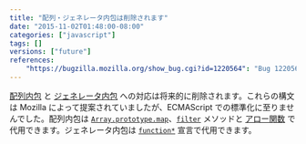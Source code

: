 ```yaml
---
title: "配列・ジェネレータ内包は削除されます"
date: "2015-11-02T01:48:00-08:00"
categories: ["javascript"]
tags: []
versions: ["future"]
references:
    "https://bugzilla.mozilla.org/show_bug.cgi?id=1220564": "Bug 1220564 - Remove non-standard array/generator comprehension."
---
```

[配列内包](https://developer.mozilla.org/ja/docs/Web/JavaScript/Reference/Operators/Array_comprehensions) と [ジェネレータ内包](https://developer.mozilla.org/ja/docs/Web/JavaScript/Reference/Operators/Generator_comprehensions) への対応は将来的に削除されます。これらの構文は Mozilla によって提案されていましたが、ECMAScript での標準化に至りませんでした。配列内包は [`Array.prototype.map`](https://developer.mozilla.org/ja/docs/Web/JavaScript/Reference/Global_Objects/Array/map)、[`filter`](https://developer.mozilla.org/ja/docs/Web/JavaScript/Reference/Global_Objects/Array/filter) メソッドと [アロー関数](https://developer.mozilla.org/ja/docs/Web/JavaScript/Reference/Functions/Arrow_functions) で代用できます。ジェネレータ内包は [`function*`](https://developer.mozilla.org/ja/docs/Web/JavaScript/Reference/Statements/function*) 宣言で代用できます。
